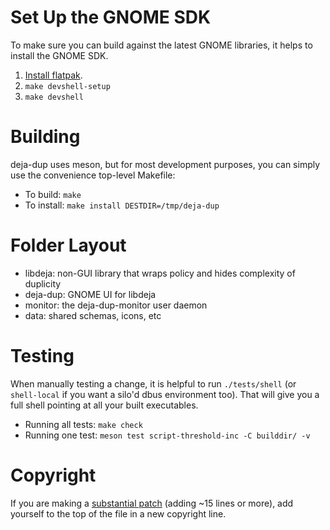 <!--
SPDX-License-Identifier: CC-BY-SA-4.0
SPDX-FileCopyrightText: Michael Terry
-->

# Set Up the GNOME SDK

To make sure you can build against the latest GNOME libraries, it helps to install the GNOME SDK.

1. [Install flatpak](https://flatpak.org/setup/).
1. `make devshell-setup`
1. `make devshell`

# Building

deja-dup uses meson, but for most development purposes, you can simply use the convenience top-level Makefile:
 * To build: `make`
 * To install: `make install DESTDIR=/tmp/deja-dup`

# Folder Layout
 * libdeja: non-GUI library that wraps policy and hides complexity of duplicity
 * deja-dup: GNOME UI for libdeja
 * monitor: the deja-dup-monitor user daemon
 * data: shared schemas, icons, etc

# Testing

When manually testing a change, it is helpful to run `./tests/shell` (or `shell-local` if you want a silo'd dbus environment too).
That will give you a full shell pointing at all your built executables.

* Running all tests: `make check`
* Running one test: `meson test script-threshold-inc -C builddir/ -v`

# Copyright

If you are making a [substantial patch](https://www.gnu.org/prep/maintain/html_node/Legally-Significant.html) (adding ~15 lines or more), add yourself to the top of the file in a new copyright line.
